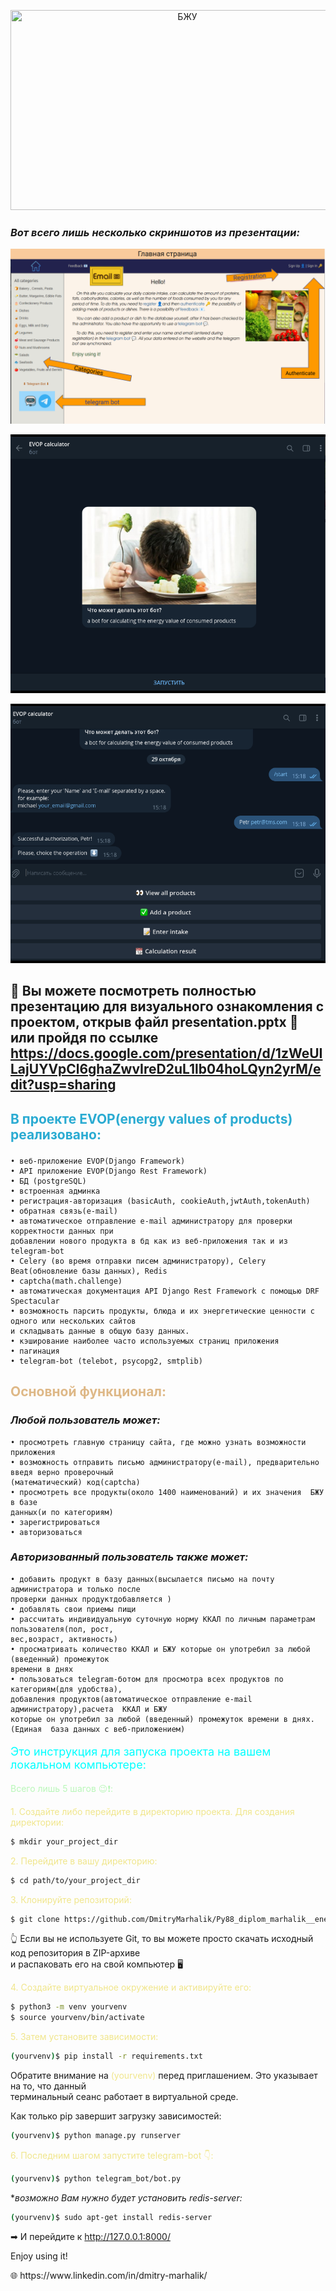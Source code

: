 <p align="center"><img   height="320" src="https://encrypted-tbn0.gstatic.com/images?q=tbn:ANd9GcScxEBfu248syO-DVOIZt_-ULCqsDG3C-kZwQ&usqp=CAU" title="БЖУ" width="550"/></p>

### *Вот всего лишь несколько скриншотов из презентации:*

<p align="center"><img alt="game window" src="screenshots/main_page.png" /></p>
<p align="center"><img alt="game window" src="screenshots/bot_welcome.png" /></p>
<p align="center"><img alt="game window" src="screenshots/bot_main.png" /></p>

## 👀 Вы можете посмотреть полностью презентацию для визуального ознакомления с проектом, открыв файл presentation.pptx 🌇 <br> или пройдя по ссылке https://docs.google.com/presentation/d/1zWeUILajUYVpCl6ghaZwvIreD2uL1lb04hoLQyn2yrM/edit?usp=sharing

## <p style="color: #2aabd2"> В проекте EVOP(energy values of products) реализовано:

    • веб-приложение EVOP(Django Framework)
    • API приложение EVOP(Django Rest Framework)
    • БД (postgreSQL)
    • встроенная админка
    • регистрация-авторизация (basicAuth, cookieAuth,jwtAuth,tokenAuth)
    • обратная связь(e-mail)
    • автоматическое отправление e-mail администратору для проверки корректности данных при 
    добавлении нового продукта в бд как из веб-приложения так и из telegram-bot
    • Celery (во время отправки писем администратору), Celery Beat(обновление базы данных), Redis 
    • captcha(math.challenge)
    • автоматическая документация API Django Rest Framework с помощью DRF Spectacular
    • возможность парсить продукты, блюда и их энергетические ценности с одного или нескольких сайтов
    и складывать данные в общую базу данных.
    • кэширование наиболее часто используемыx страниц приложения
    • пагинация
    • telegram-bot (telebot, psycopg2, smtplib)

## <p style="color: burlywood">Основной функционал:

### *Любой пользователь может:*

    • просмотреть главную страницу сайта, где можно узнать возможности приложения 
    • возможность отправить письмо администратору(e-mail), предварительно введя верно проверочный
    (математический) код(captcha)
    • просмотреть все продукты(около 1400 наименований) и их значения  БЖУ в базе 
    данных(и по категориям)
    • зарегистрироваться 
    • авторизоваться

### *Авторизованный пользователь также может:*

    • добавить продукт в базу данных(высылается письмо на почту администратора и только после
    проверки данных продуктдобавляется )
    • добавлять свои приемы пищи
    • рассчитать индивидуальную суточную норму ККАЛ по личным параметрам пользователя(пол, рост,
    вес,возраст, активность)
    • просматривать количество ККАЛ и БЖУ которые он употребил за любой (введенный) промежуток 
    времени в днях
    • пользоваться telegram-ботом для просмотра всех продуктов по категориям(для удобства),
    добавления продуктов(автоматическое отправление e-mail администратору),расчета  ККАЛ и БЖУ 
    которые он употребил за любой (введенный) промежуток времени в днях.
    (Единая  база данных c веб-приложением)

<p style="color: cyan; font-size: large ">Это инструкция для запуска проекта на вашем локальном компьютере:

<a style="color: #b9f7b9"> Всего лишь 5 шагов 😉❗:</a>

<p style="color: khaki">1. Создайте либо перейдите в директорию проекта. Для создания директории:</p>

```sh
$ mkdir your_project_dir
```

<p style="color: khaki">2. Перейдите в вашу директорию:</p>

```sh
$ cd path/to/your_project_dir
```

<p style="color: khaki">3. Клонируйте репозиторий:</p>

```sh
$ git clone https://github.com/DmitryMarhalik/Py88_diplom_marhalik__energy_values.git .
``` 

👆 Если вы не используете Git, то вы можете просто скачать исходный код репозитория в ZIP-архиве<br>
и распаковать его на свой компьютер 🖥
<p style="color: khaki">4. Создайте виртуальное окружение и активируйте его:</p>

```sh
$ python3 -m venv yourvenv 
$ source yourvenv/bin/activate
```

<p style="color: khaki">5. Затем установите зависимости:</p>

```sh
(yourvenv)$ pip install -r requirements.txt
```

Обратите внимание на <a style="color: khaki">(yourvenv)</a> перед приглашением. Это указывает на то, что данный<br>
терминальный сеанс работает в виртуальной среде.

Как только pip завершит загрузку зависимостей:

```sh
(yourvenv)$ python manage.py runserver
```

<p style="color: khaki">6. Последним шагом запустите telegram-bot 👇:</p>

```sh
(yourvenv)$ python telegram_bot/bot.py
```

**возможно Вам нужно будет установить redis-server:*

```sh
(yourvenv)$ sudo apt-get install redis-server
```

➡ И перейдите к http://127.0.0.1:8000/

Enjoy using it!

<p>🌐 https://www.linkedin.com/in/dmitry-marhalik/</p>
